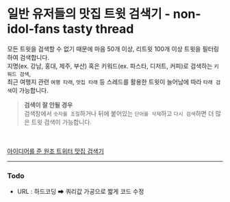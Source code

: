# 일반 유저들의 맛집 트윗 검색기 - non-idol-fans tasty thread

모든 트윗을 검색할 수 없기 때문에 마음 50개 이상, 리트윗 100개 이상 트윗을 필터링 하여 검색합니다.
</br>
지명(ex. 강남, 홍대, 제주, 부산) 혹은 키워드(ex. 파스타, 디저트, 커피)로 검색하는 `키워드 검색`, </br>
최근 여행지 관련 `여행 타래`, `맛집 타래` 등 스레드를 활용한 트윗이 늘어남에 따라 `타래 검색`이 가능합니다.

> **검색이 잘 안될 경우** </br> 검색창에서 `숫자를 조절`하거나 뒤에 붙어있는 `단어를 삭제`하고 `다시 검색`하면 더 많은 트윗 검색이 가능합니다.

</br></br>
[아이디어를 준 원조 트위터 맛집 검색기](https://twitter-michelin-guide.netlify.app/total.html)

---

### Todo
- URL : 하드코딩 ➡ 쿼리값 가공으로 짧게 코드 수정